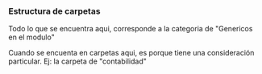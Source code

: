 ### Estructura de carpetas
Todo lo que se encuentra aqui, corresponde a la categoria de "Genericos en el modulo"

Cuando se encuenta en carpetas aqui, es porque tiene una consideración particular. Ej: la carpeta de "contabilidad"